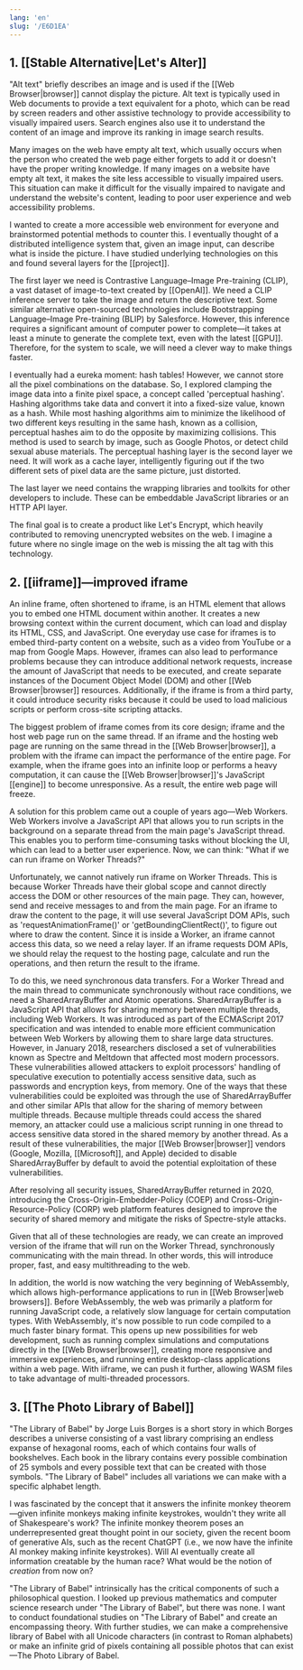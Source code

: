 ```yaml
---
lang: 'en'
slug: '/E6D1EA'
---
```


## 1. [[Stable Alternative|Let's Alter]]

"Alt text" briefly describes an image and is used if the [[Web Browser|browser]] cannot display the picture. Alt text is typically used in Web documents to provide a text equivalent for a photo, which can be read by screen readers and other assistive technology to provide accessibility to visually impaired users. Search engines also use it to understand the content of an image and improve its ranking in image search results.

Many images on the web have empty alt text, which usually occurs when the person who created the web page either forgets to add it or doesn't have the proper writing knowledge. If many images on a website have empty alt text, it makes the site less accessible to visually impaired users. This situation can make it difficult for the visually impaired to navigate and understand the website's content, leading to poor user experience and web accessibility problems.

I wanted to create a more accessible web environment for everyone and brainstormed potential methods to counter this. I eventually thought of a distributed intelligence system that, given an image input, can describe what is inside the picture. I have studied underlying technologies on this and found several layers for the [[project]].

The first layer we need is Contrastive Language–Image Pre-training (CLIP), a vast dataset of image-to-text created by [[OpenAI]]. We need a CLIP inference server to take the image and return the descriptive text. Some similar alternative open-sourced technologies include Bootstrapping Language–Image Pre-training (BLIP) by Salesforce. However, this inference requires a significant amount of computer power to complete—it takes at least a minute to generate the complete text, even with the latest [[GPU]]. Therefore, for the system to scale, we will need a clever way to make things faster.

I eventually had a eureka moment: hash tables! However, we cannot store all the pixel combinations on the database. So, I explored clamping the image data into a finite pixel space, a concept called 'perceptual hashing'. Hashing algorithms take data and convert it into a fixed-size value, known as a hash. While most hashing algorithms aim to minimize the likelihood of two different keys resulting in the same hash, known as a collision, perceptual hashes aim to do the opposite by maximizing collisions. This method is used to search by image, such as Google Photos, or detect child sexual abuse materials. The perceptual hashing layer is the second layer we need. It will work as a cache layer, intelligently figuring out if the two different sets of pixel data are the same picture, just distorted.

The last layer we need contains the wrapping libraries and toolkits for other developers to include. These can be embeddable JavaScript libraries or an HTTP API layer.

The final goal is to create a product like Let's Encrypt, which heavily contributed to removing unencrypted websites on the web. I imagine a future where no single image on the web is missing the alt tag with this technology.

## 2. [[iiframe]]—improved iframe

An inline frame, often shortened to iframe, is an HTML element that allows you to embed one HTML document within another. It creates a new browsing context within the current document, which can load and display its HTML, CSS, and JavaScript. One everyday use case for iframes is to embed third-party content on a website, such as a video from YouTube or a map from Google Maps. However, iframes can also lead to performance problems because they can introduce additional network requests, increase the amount of JavaScript that needs to be executed, and create separate instances of the Document Object Model (DOM) and other [[Web Browser|browser]] resources. Additionally, if the iframe is from a third party, it could introduce security risks because it could be used to load malicious scripts or perform cross-site scripting attacks.

The biggest problem of iframe comes from its core design; iframe and the host web page run on the same thread. If an iframe and the hosting web page are running on the same thread in the [[Web Browser|browser]], a problem with the iframe can impact the performance of the entire page. For example, when the iframe goes into an infinite loop or performs a heavy computation, it can cause the [[Web Browser|browser]]'s JavaScript [[engine]] to become unresponsive. As a result, the entire web page will freeze.

A solution for this problem came out a couple of years ago—Web Workers. Web Workers involve a JavaScript API that allows you to run scripts in the background on a separate thread from the main page's JavaScript thread. This enables you to perform time-consuming tasks without blocking the UI, which can lead to a better user experience. Now, we can think: "What if we can run iframe on Worker Threads?"

Unfortunately, we cannot natively run iframe on Worker Threads. This is because Worker Threads have their global scope and cannot directly access the DOM or other resources of the main page. They can, however, send and receive messages to and from the main page. For an iframe to draw the content to the page, it will use several JavaScript DOM APIs, such as 'requestAnimationFrame()' or 'getBoundingClientRect()', to figure out where to draw the content. Since it is inside a Worker, an iframe cannot access this data, so we need a relay layer. If an iframe requests DOM APIs, we should relay the request to the hosting page, calculate and run the operations, and then return the result to the iframe.

To do this, we need synchronous data transfers. For a Worker Thread and the main thread to communicate synchronously without race conditions, we need a SharedArrayBuffer and Atomic operations. SharedArrayBuffer is a JavaScript API that allows for sharing memory between multiple threads, including Web Workers. It was introduced as part of the ECMAScript 2017 specification and was intended to enable more efficient communication between Web Workers by allowing them to share large data structures. However, in January 2018, researchers disclosed a set of vulnerabilities known as Spectre and Meltdown that affected most modern processors. These vulnerabilities allowed attackers to exploit processors' handling of speculative execution to potentially access sensitive data, such as passwords and encryption keys, from memory. One of the ways that these vulnerabilities could be exploited was through the use of SharedArrayBuffer and other similar APIs that allow for the sharing of memory between multiple threads. Because multiple threads could access the shared memory, an attacker could use a malicious script running in one thread to access sensitive data stored in the shared memory by another thread. As a result of these vulnerabilities, the major [[Web Browser|browser]] vendors (Google, Mozilla, [[Microsoft]], and Apple) decided to disable SharedArrayBuffer by default to avoid the potential exploitation of these vulnerabilities.

After resolving all security issues, SharedArrayBuffer returned in 2020, introducing the Cross-Origin-Embedder-Policy (COEP) and Cross-Origin-Resource-Policy (CORP) web platform features designed to improve the security of shared memory and mitigate the risks of Spectre-style attacks.

Given that all of these technologies are ready, we can create an improved version of the iframe that will run on the Worker Thread, synchronously communicating with the main thread. In other words, this will introduce proper, fast, and easy multithreading to the web.

In addition, the world is now watching the very beginning of WebAssembly, which allows high-performance applications to run in [[Web Browser|web browsers]]. Before WebAssembly, the web was primarily a platform for running JavaScript code, a relatively slow language for certain computation types. With WebAssembly, it's now possible to run code compiled to a much faster binary format. This opens up new possibilities for web development, such as running complex simulations and computations directly in the [[Web Browser|browser]], creating more responsive and immersive experiences, and running entire desktop-class applications within a web page. With iiframe, we can push it further, allowing WASM files to take advantage of multi-threaded processors.

## 3. [[The Photo Library of Babel]]

"The Library of Babel" by Jorge Luis Borges is a short story in which Borges describes a universe consisting of a vast library comprising an endless expanse of hexagonal rooms, each of which contains four walls of bookshelves. Each book in the library contains every possible combination of 25 symbols and every possible text that can be created with those symbols. "The Library of Babel" includes all variations we can make with a specific alphabet length.

I was fascinated by the concept that it answers the infinite monkey theorem—given infinite monkeys making infinite keystrokes, wouldn't they write all of Shakespeare's work? The infinite monkey theorem poses an underrepresented great thought point in our society, given the recent boom of generative AIs, such as the recent ChatGPT (i.e., we now have the infinite AI monkey making infinite keystrokes). Will AI eventually create all information creatable by the human race? What would be the notion of _creation_ from now on?

"The Library of Babel" intrinsically has the critical components of such a philosophical question. I looked up previous mathematics and computer science research under "The Library of Babel", but there was none. I want to conduct foundational studies on "The Library of Babel" and create an encompassing theory. With further studies, we can make a comprehensive library of Babel with all Unicode characters (in contrast to Roman alphabets) or make an infinite grid of pixels containing all possible photos that can exist—The Photo Library of Babel.
